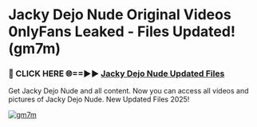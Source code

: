 # Jacky Dejo Nude Original Videos 0nlyFans Leaked - Files Updated! (gm7m)

<h3>🔴 CLICK HERE 🌐==►► <a href="https://tinyurl.com/yc6ubb5a" rel="nofollow">Jacky Dejo Nude Updated Files</a></h3>

Get Jacky Dejo Nude and all content. Now you can access all videos and pictures of Jacky Dejo Nude. New Updated Files 2025!

[![gm7m](https://i.imgur.com/7eu0CRL.gif)](https://tinyurl.com/yc6ubb5a)
